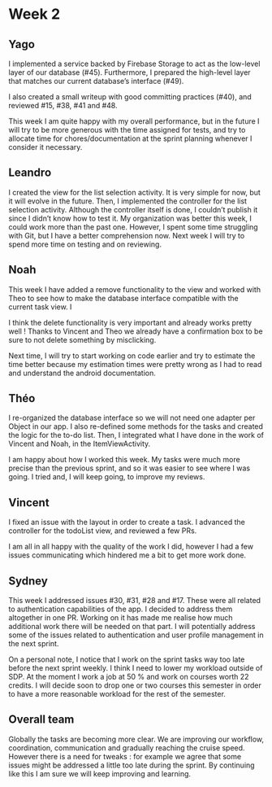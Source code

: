 # Week 2

## Yago
I implemented a service backed by Firebase Storage to act as the low-level layer of our database (#45). Furthermore, I prepared the high-level layer that matches our current database’s interface (#49).

I also created a small writeup with good committing practices (#40), and reviewed #15, #38, #41 and #48.

This week I am quite happy with my overall performance, but in the future I will try to be more generous with the time assigned for tests, and try to allocate time for chores/documentation at the sprint planning whenever I consider it necessary.
## Leandro
I created the view for the list selection activity. It is very simple for now, but it will evolve in the future. Then, I implemented the controller for the list selection activity. Although the controller itself is done, I couldn’t publish it since I didn’t know how to test it. My organization was better this week, I could work more than the past one. However, I spent some time struggling with Git, but I have a better comprehension now. Next week I will try to spend more time on testing and on reviewing.
## Noah
This week I have added a remove functionality to the view and worked with Theo to see how to make the database interface compatible with the current task view. I 

I think the delete functionality is very important and already works pretty well ! Thanks to Vincent and Theo we already have a confirmation box to be sure to not delete something by misclicking. 

Next time, I will try to start working on code earlier and try to estimate the time better because my estimation times were pretty wrong as I had to read and understand the android documentation.

## Théo
I re-organized the database interface so we will not need one adapter per Object in our app.
I also re-defined some methods for the tasks and created the logic for the to-do list.
Then, I integrated what I have done in the work of Vincent and Noah, in the ItemViewActivity.

I am happy about how I worked this week. My tasks were much more precise than the previous sprint,
and so it was easier to see where I was going.
I tried and, I will keep going, to improve my reviews.
## Vincent
I fixed an issue with the layout in order to create a task. I advanced the controller for the todoList view, and reviewed a few PRs.

I am all in all happy with the quality of the work I did, however I had a few issues communicating which hindered me a bit to get more work done.

## Sydney
This week I addressed issues #30, #31, #28 and #17. These were all related to authentication capabilities of the app. I decided to address them altogether in one PR.
Working on it has made me realise how much additional work there will be needed on that part. I will potentially address some of the issues related to authentication and user profile management in the next sprint.

On a personal note, I notice that I work on the sprint tasks way too late before the next sprint weekly. I think I need to lower my workload outside of SDP. At the moment I work a job at 50 % and work on courses worth 22 credits. I will decide soon to drop one or two courses this semester in order to have a more reasonable workload for the rest of the semester.

## Overall team
Globally the tasks are becoming more clear. We are improving our workflow, coordination, communication and gradually reaching the cruise speed. 
However there is a need for tweaks : for example we agree that some issues might be addressed a little too late during the sprint.
By continuing like this I am sure we will keep improving and learning. 
